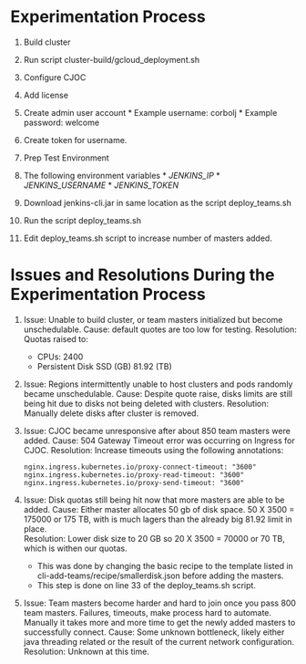 

# Experimentation Process

1. Build cluster
  1. Run script cluster-build/gcloud_deployment.sh

2. Configure CJOC
  1. Add license
  2. Create admin user account
    * Example username: corbolj
    * Example password: welcome
  3. Create token for username.

3. Prep Test Environment
  1. The following environment variables
    * *JENKINS_IP*
    * *JENKINS_USERNAME*
    * *JENKINS_TOKEN*

4. Download jenkins-cli.jar in same location as the script deploy_teams.sh

5. Run the script deploy_teams.sh

6. Edit deploy_teams.sh script to increase number of masters added.


# Issues and Resolutions During the Experimentation Process

1. Issue: Unable to build cluster, or team masters initialized but become unschedulable.
    Cause: default quotes are too low for testing.
    Resolution:  Quotas raised to:
      * CPUs: 2400
      * Persistent Disk SSD (GB) 81.92 (TB)

2. Issue: Regions intermittently unable to host clusters and pods randomly became unschedulable.
    Cause: Despite quote raise, disks limits are still being hit due to disks not being deleted with clusters.
    Resolution: Manually delete disks after cluster is removed.

3. Issue: CJOC became unresponsive after about 850 team masters were added.
    Cause: 504 Gateway Timeout error was occurring on Ingress for CJOC.
    Resolution:  Increase timeouts using the following annotations:
    ```
    nginx.ingress.kubernetes.io/proxy-connect-timeout: "3600"
    nginx.ingress.kubernetes.io/proxy-read-timeout: "3600"
    nginx.ingress.kubernetes.io/proxy-send-timeout: "3600"
    ```

4. Issue: Disk quotas still being hit now that more masters are able to be added.
    Cause: Either master allocates 50 gb of disk space.  50 X 3500 = 175000 or 175 TB, with is much lagers than the already big 81.92 limit in place.  
    Resolution:  Lower disk size to 20 GB so 20 X 3500 = 70000 or 70 TB, which is withen our quotas.
    * This was done by changing the basic recipe to the template listed in cli-add-teams/recipe/smallerdisk.json before adding the masters.
    * This step is done on line 33 of the deploy_teams.sh script.

5. Issue: Team masters become harder and hard to join once you pass 800 team masters.  Failures, timeouts, make process hard to automate. Manually it takes more and more time to get the newly added masters to successfully connect.
    Cause: Some unknown bottleneck, likely either java threading related or the result of the current network configuration.
    Resolution: Unknown at this time.
